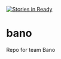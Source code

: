 [![Stories in Ready](https://badge.waffle.io/asu-cis-capstone/bano.png?label=ready&title=Waffle)](https://waffle.io/asu-cis-capstone/bano)



# bano
Repo for team Bano
